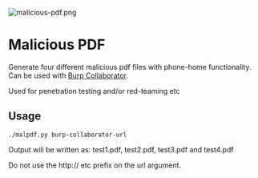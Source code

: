 ![malicious-pdf.png](https://triop.se/wp-content/uploads/2021/08/malicious-pdf-e1629197726260.png)

# Malicious PDF

Generate four different malicious pdf files with phone-home functionality. Can be used with [Burp Collaborator](https://portswigger.net/burp/documentation/collaborator).

Used for penetration testing and/or red-teaming etc

## Usage

`./malpdf.py burp-collaborator-url`

Output will be written as: test1.pdf, test2.pdf, test3.pdf and test4.pdf

Do not use the http:// etc prefix on the url argument.
